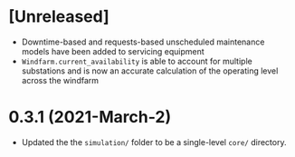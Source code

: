 # [Unreleased]
 - Downtime-based and requests-based unscheduled maintenance models have been added to
 servicing equipment
 - `Windfarm.current_availability` is able to account for multiple substations and is now
 an accurate calculation of the operating level across the windfarm

# 0.3.1 (2021-March-2)

 - Updated the the `simulation/` folder to be a single-level `core/` directory.
